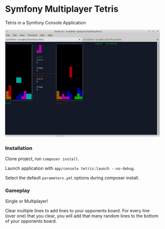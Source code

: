 Symfony Multiplayer Tetris
==========================

Tetris in a Symfony Console Application

![Tetris Image](resources/tetris.png)

### Installation

Clone project, run `composer install`.

Launch application with `app/console tetris:launch --no-debug`.

Select the default `parameters.yml` options during composer install.

### Gameplay

Single or Multiplayer!

Clear multiple lines to add lines to your opponents board. For every line (over one) that you clear, you will add that many random lines to the bottom of your opponents board.
